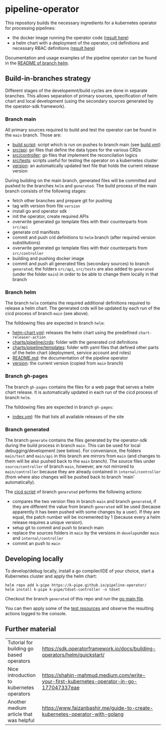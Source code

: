 # pipeline-operator

This repository builds the necessary ingredients for a kubernetes operator for processing pipelines:

 * the docker image running the operator code ([result here](https://hub.docker.com/repository/docker/kpipe/pipeline-operator/general))
 * a helm chart with a deployment of the operator, crd definitions and necessary RBAC definitions ([result here](https://k-pipe.github.io/pipeline-operator/))

Documentation and usage examples of the pipeline operator can be found in the 
[README of branch helm](https://github.com/k-pipe/pipeline-operator/blob/helm/README.md).

## Build-in-branches strategy

Different stages of the developemnt/build cycles are done in separate branches. This allows separation of 
primary sources, specification of helm chart and local development (using the secondary sources generated by 
the operator-sdk framework).

### Branch main 

All primary sources required to build and test the operator can be found in the `main` branch. Those are:
 
 * [build script](build-and-push.sh): script which is run on pushes to branch main (see [build.yml](.github/workflows/build.yml))
 * [src/api](https://github.com/k-pipe/pipeline-operator/tree/main/source/api): go files that define the data types for the various CRDs
 * [src/controller](https://github.com/k-pipe/pipeline-operator/tree/main/source/controller): go files that implement the reconcilation logics
 * [src/tests](https://github.com/k-pipe/pipeline-operator/tree/main/source/tests): scripts useful for testing the operator on a kubernetes cluster
 * [version](version): an automatically updated text file that holds the current release version

During building on the main branch, generated files will be committed and pushed to the branches `helm` and `generated`.
The build process of the main branch consists of the following stages:
 
 * fetch other branches and prepare git for pushing
 * tag with version from file `version`
 * install go and operator sdk
 * init the operator, create required APIs
 * overwrite generated go template files with their counterparts from `src/api`
 * generate crd manifests
 * commit and push crd definitions to `helm` branch (after required version substitutions)
 * overwrite generated go template files with their counterparts from `src/controller`
 * building and pushing docker image
 * commit and push all generated files (secondary sources) to branch `generated`; the folders `src/api`, `src/tests` are also added to 
   `generated` (under the folder `main`) in order to be able to change them locally in that branch

### Branch helm

The branch `helm` contains the required additional definitions required to release a helm chart. The generated crds 
will be updated by each run of the cicd process of branch `main` (see above).

The folldowing files are expected in branch `helm`:

 * [helm-chart.yml](https://github.com/k-pipe/pipeline-operator/blob/helm/.github/workflows/helm-chart.yml): 
   releases the helm chart using the predefined `chart-releaser-action` 
 * [charts/pipeline/crds](https://github.com/k-pipe/pipeline-operator/tree/helm/charts/tdset/crds): folder with the generated crd definitions
 * [charts/pipeline/templates](https://github.com/k-pipe/pipeline-operator/tree/helm/charts/tdset/templates): folder with yaml files that defined other parts of the helm chart (deployment, service account and roles)
 * [README.md](https://github.com/k-pipe/pipeline-operator/blob/helm/README.md): the documentation of the pipeline operator
 * [version](https://github.com/k-pipe/pipeline-operator/blob/helm/version): the current version (copied from `main` branch)

### Branch gh-pages

The branch `gh-pages` contains the files for a web page that serves a helm chart release. It is automatically updated
in each run of the cicd process of branch `helm`.

The folldowing files are expected in branch `gh-pages`:
 * [index.yml](https://github.com/k-pipe/pipeline-operator/blob/gh-pages/index.yaml): file that lists all available releases of the site

### Branch generated

The branch `generate` contains the files generated by the operator-sdk during the build process in branch `main`.
This can be used for local debugging/development (see below). For conveniance, the folders `main/test` and `main/api`
in this branch are mirrors from `main` (and changes to them will be also pushed back to the `main` branch). The source files under `source/controller`
of branch `main`, however, are not mirrored to `main/controller` because they are already contained in `ìnternal/controller`
(from where also changes will be pushed back to branch 'main' automatically).

The [cicd script](https://github.com/k-pipe/pipeline-operator/blob/generated/.github/workflows/push-to-main.yml) of branch `generated`
performs the following actions:

 * compares the two version files in branch `main` and branch `generated`, if they are different the value from branch `generated`
   will be used (because apparently it has been pushed with some changes by a user). If they are equal, the patch number
   will be incremented by 1 (because every a helm release requires a unique version).
 * setup git to commit and push to branch main
 * replace the sources folders in `main` by the versions in `develop`under `main` and `internal/controller`
 * commit an push to `main`

## Developing locally

To develop/debug locally, install a go compiler/IDE of your choice, start a Kubernetes cluster and apply the helm chart:

```
helm repo add k-pipe https://k-pipe.github.io/pipeline-operator/
helm install k-pipe k-pipe/tdset-controller -n tdset
```

Checkout the branch `generated` of this repo and run the [go main file](https://github.com/k-pipe/pipeline-operator/blob/generated/cmd/main.go).

You can then apply some of the [test resources](https://github.com/k-pipe/pipeline-operator/tree/generated/main/tests) and observe the
resulting actions logged to the console.

## Further material
|                                           |                                                                                          |
|-------------------------------------------|------------------------------------------------------------------------------------------|
| Tutorial for building go based operators  | https://sdk.operatorframework.io/docs/building-operators/helm/quickstart/                |
| Nice introduction to kubernetes operators | https://shahin-mahmud.medium.com/write-your-first-kubernetes-operator-in-go-177047337eae |
| Another medium article that was helpful   | https://www.faizanbashir.me/guide-to-create-kubernetes-operator-with-golang              |
